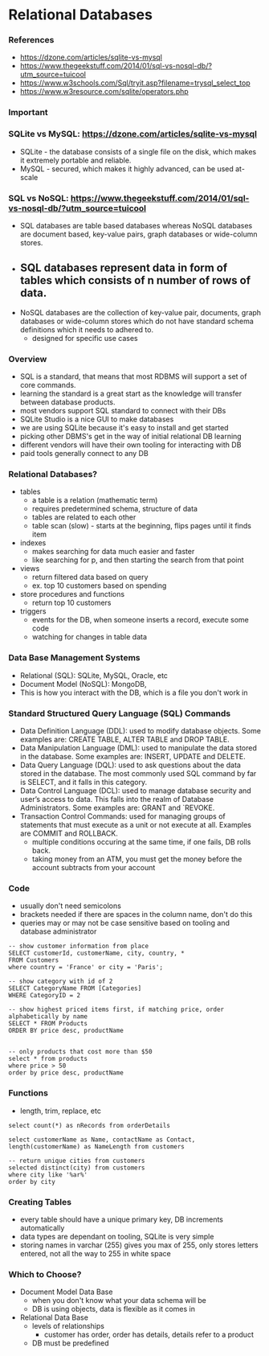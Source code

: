 # Relational Databases

### References

- https://dzone.com/articles/sqlite-vs-mysql
- https://www.thegeekstuff.com/2014/01/sql-vs-nosql-db/?utm_source=tuicool
- https://www.w3schools.com/Sql/tryit.asp?filename=trysql_select_top
- https://www.w3resource.com/sqlite/operators.php

### Important

### SQLite vs MySQL: https://dzone.com/articles/sqlite-vs-mysql

- SQLite - the database consists of a single file on the disk, which makes it extremely portable and reliable.
- MySQL - secured, which makes it highly advanced, can be used at-scale

### SQL vs NoSQL: https://www.thegeekstuff.com/2014/01/sql-vs-nosql-db/?utm_source=tuicool

- SQL databases are table based databases whereas NoSQL databases are document based, key-value pairs, graph databases or wide-column stores.
- ## SQL databases represent data in form of tables which consists of n number of rows of data.
- NoSQL databases are the collection of key-value pair, documents, graph databases or wide-column stores which do not have standard schema definitions which it needs to adhered to.
  - designed for specific use cases

### Overview

- SQL is a standard, that means that most RDBMS will support a set of core commands.
- learning the standard is a great start as the knowledge will transfer between database products.
- most vendors support SQL standard to connect with their DBs
- SQLite Studio is a nice GUI to make databases
- we are using SQLite because it's easy to install and get started
- picking other DBMS's get in the way of initial relational DB learning
- different vendors will have their own tooling for interacting with DB
- paid tools generally connect to any DB

### Relational Databases?

- tables
  - a table is a relation (mathematic term)
  - requires predetermined schema, structure of data
  - tables are related to each other
  - table scan (slow) - starts at the beginning, flips pages until it finds item
- indexes
  - makes searching for data much easier and faster
  - like searching for p, and then starting the search from that point
- views
  - return filtered data based on query
  - ex. top 10 customers based on spending
- store procedures and functions
  - return top 10 customers
- triggers
  - events for the DB, when someone inserts a record, execute some code
  - watching for changes in table data

### Data Base Management Systems

- Relational (SQL): SQLite, MySQL, Oracle, etc
- Document Model (NoSQL): MongoDB,
- This is how you interact with the DB, which is a file you don't work in

### Standard Structured Query Language (SQL) Commands

- Data Definition Language (DDL): used to modify database objects. Some examples are: CREATE TABLE, ALTER TABLE and DROP TABLE.
- Data Manipulation Language (DML): used to manipulate the data stored in the database. Some examples are: INSERT, UPDATE and DELETE.
- Data Query Language (DQL): used to ask questions about the data stored in the database. The most commonly used SQL command by far is SELECT, and it falls in this category.
- Data Control Language (DCL): used to manage database security and user’s access to data. This falls into the realm of Database Administrators. Some examples are: GRANT and `REVOKE.
- Transaction Control Commands: used for managing groups of statements that must execute as a unit or not execute at all. Examples are COMMIT and ROLLBACK.
  - multiple conditions occuring at the same time, if one fails, DB rolls back.
  - taking money from an ATM, you must get the money before the account subtracts from your account

### Code

- usually don't need semicolons
- brackets needed if there are spaces in the column name, don't do this
- queries may or may not be case sensitive based on tooling and database administrator

```
-- show customer information from place
SELECT customerId, customerName, city, country, *
FROM Customers
where country = 'France' or city = 'Paris';

-- show category with id of 2
SELECT CategoryName FROM [Categories]
WHERE CategoryID = 2

-- show highest priced items first, if matching price, order alphabetically by name
SELECT * FROM Products
ORDER BY price desc, productName


-- only products that cost more than $50
select * from products
where price > 50
order by price desc, productName
```

### Functions

- length, trim, replace, etc

```
select count(*) as nRecords from orderDetails

select customerName as Name, contactName as Contact, length(customerName) as NameLength from customers

-- return unique cities from customers
selected distinct(city) from customers
where city like '%ar%'
order by city
```

### Creating Tables

- every table should have a unique primary key, DB increments automatically
- data types are dependant on tooling, SQLite is very simple
- storing names in varchar (255) gives you max of 255, only stores letters entered, not all the way to 255 in white space

### Which to Choose?

- Document Model Data Base
  - when you don't know what your data schema will be
  - DB is using objects, data is flexible as it comes in
- Relational Data Base
  - levels of relationships
    - customer has order, order has details, details refer to a product
  - DB must be predefined
